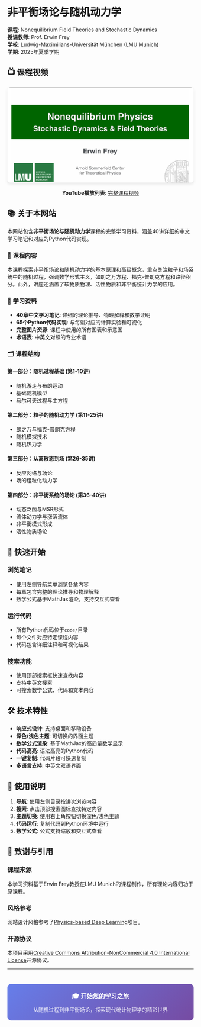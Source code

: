 # 非平衡场论与随机动力学

**课程**: Nonequilibrium Field Theories and Stochastic Dynamics  
**授课教师**: Prof. Erwin Frey  
**学校**: Ludwig-Maximilians-Universität München (LMU Munich)  
**学期**: 2025年夏季学期

## 📺 课程视频

<div style="text-align: center; margin: 20px 0;">
  <a href="https://www.youtube.com/watch?v=MZUqBwZMN_o&ab_channel=PhysicsOfLifeLMU" target="_blank">
    <img src="../assets/images/remote/977886f7-e278-42d9-91f9-f61731ec8b97-0c84ad685f.png" 
         alt="课程概览" 
         style="max-width: 100%; height: auto; border-radius: 8px; box-shadow: 0 4px 8px rgba(0,0,0,0.1);">
  </a>
  <p><strong>YouTube播放列表</strong>: <a href="https://www.youtube.com/watch?v=-pEPKnuN1iY&list=PL2IEUF-u3gRdSbgtuqH5RNTuT798s0GqX" target="_blank">完整课程视频</a></p>
</div>

## 📚 关于本网站

本网站包含**非平衡场论与随机动力学**课程的完整学习资料，涵盖40讲详细的中文学习笔记和对应的Python代码实现。

### 🎯 课程内容

本课程探索非平衡场论和随机动力学的基本原理和高级概念，重点关注粒子和场系统中的随机过程，强调数学形式主义，如朗之万方程、福克-普朗克方程和路径积分。此外，讲座还涵盖了软物质物理、活性物质和非平衡统计力学的应用。

### 📖 学习资料

- **40章中文学习笔记**: 详细的理论推导、物理解释和数学证明
- **65个Python代码实现**: 与每讲对应的计算实验和可视化
- **完整图片资源**: 课程中使用的所有图表和示意图
- **术语表**: 中英文对照的专业术语

### 🗂️ 课程结构

#### 第一部分：随机过程基础 (第1-10讲)
- 随机游走与布朗运动
- 基础随机模型  
- 马尔可夫过程与主方程

#### 第二部分：粒子的随机动力学 (第11-25讲)
- 朗之万与福克-普朗克方程
- 随机模拟技术
- 随机热力学

#### 第三部分：从离散态到场 (第26-35讲)
- 反应网络与场论
- 场的粗粒化动力学

#### 第四部分：非平衡系统的场论 (第36-40讲)
- 动态泛函与MSR形式
- 流体动力学与涨落流体
- 非平衡模式形成
- 活性物质场论

## 🚀 快速开始

### 浏览笔记
- 使用左侧导航菜单浏览各章内容
- 每章包含完整的理论推导和物理解释
- 数学公式基于MathJax渲染，支持交互式查看

### 运行代码
- 所有Python代码位于`code/`目录
- 每个文件对应特定课程内容
- 代码包含详细注释和可视化结果

### 搜索功能
- 使用顶部搜索框快速查找内容
- 支持中英文搜索
- 可搜索数学公式、代码和文本内容

## 🛠️ 技术特性

- **响应式设计**: 支持桌面和移动设备
- **深色/浅色主题**: 可切换的界面主题
- **数学公式渲染**: 基于MathJax的高质量数学显示
- **代码高亮**: 语法高亮的Python代码
- **一键复制**: 代码片段可快速复制
- **多语言支持**: 中英文双语界面

## 📝 使用说明

1. **导航**: 使用左侧目录按讲次浏览内容
2. **搜索**: 点击顶部搜索图标查找特定内容
3. **主题切换**: 使用右上角按钮切换深色/浅色主题
4. **代码运行**: 复制代码到Python环境中运行
5. **数学公式**: 公式支持缩放和交互式查看

## 🙏 致谢与引用

### 课程来源
本学习资料基于Erwin Frey教授在LMU Munich的课程制作，所有理论内容归功于原课程。

### 风格参考
网站设计风格参考了[Physics-based Deep Learning](https://physicsbaseddeeplearning.org/intro.html)项目。

### 开源协议
本项目采用[Creative Commons Attribution-NonCommercial 4.0 International License](https://creativecommons.org/licenses/by-nc/4.0/)开源协议。

---

<div style="text-align: center; margin-top: 40px; padding: 20px; background: linear-gradient(135deg, #667eea 0%, #764ba2 100%); color: white; border-radius: 10px;">
  <h3 style="margin: 0 0 10px 0;">🎓 开始您的学习之旅</h3>
  <p style="margin: 0; opacity: 0.9;">从随机过程到非平衡场论，探索现代统计物理学的精彩世界</p>
</div>